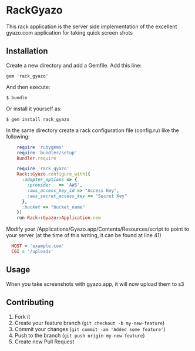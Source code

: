 # RackGyazo

This rack application is the server side implementation of the excellent gyazo.com application for taking quick screen shots

## Installation

Create a new directory and add a Gemfile. Add this line:

    gem 'rack_gyazo'

And then execute:

    $ bundle

Or install it yourself as:

    $ gem install rack_gyazo

In the same directory create a rack configuration file (config.ru) like the following:

```ruby
    require 'rubygems'
    require 'bundler/setup'
    Bundler.require

    require 'rack_gyazo'
    Rack::Gyazo.configure_with({
      :adapter_options => {
        :provider   => 'AWS',
        :aws_access_key_id => "Access Key",
        :aws_secret_access_key => "Secret Key"
      },
      :bucket => "bucket_name"
    })
    run Rack::Gyazo::Application.new
```

Modify your /Applications/Gyazo.app/Contents/Resources/script to point to your server (at the time of this writing, it can be found at line 41)
  
```ruby
  HOST = 'example.com'
  CGI = '/uploads'
```

## Usage

When you take screenshots with gyazo.app, it will now upload them to s3

## Contributing

1. Fork it
2. Create your feature branch (`git checkout -b my-new-feature`)
3. Commit your changes (`git commit -am 'Added some feature'`)
4. Push to the branch (`git push origin my-new-feature`)
5. Create new Pull Request
